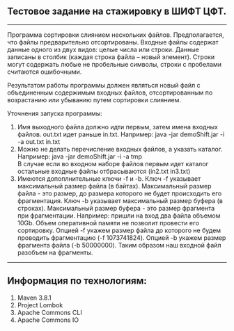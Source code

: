 Тестовое задание на стажировку в ШИФТ ЦФТ.
---
---
Программа сортировки слиянием нескольких файлов. Предполагается, что файлы предварительно отсортированы.
Входные файлы содержат данные одного из двух видов: целые числа или строки. Данные записаны
в столбик (каждая строка файла – новый элемент). Строки могут содержать любые не пробельные
символы, строки с пробелами считаются ошибочными.

Результатом работы программы должен являться новый файл с объединенным содержимым
входных файлов, отсортированным по возрастанию или убыванию путем сортировки слиянием.

Уточнения запуска программы:
1. Имя выходного файла должно идти первым, затем имена входных файлов. out.txt идет раньше in.txt.
   Например: java -jar demoShift.jar -i -a out.txt in.txt
2. Можно не делать перечисление входных файлов, а указать каталог.
   Например: java -jar demoShift.jar -i -a tmp\
   В случае если во входном наборе файлов первым идет каталог остальные входные файлы отбрасываются (in2.txt in3.txt)
3. Имеются допоплнительные ключи -f и -b.
   Ключ -f указывает максимальный размер файла (в байтах). Максимальный размер файла - это размер, до размера которого не будет происходить его фрагментация.
   Ключ -b указывает максимальный размер буфера (в строках). Максимальный размер буфера - это размер фрагмента при фрагментации.
   Например: пришли на вход два файла объемом 10Gb. Объем оперативной памяти не позволит провести его сортировку.
   Опцией -f укажем размер файла до которого не будем проводить фрагментацию (-f 1073741824).
   Опцией -b укажем размер фрагмента файла (-b 50000000).
   Таким образом наш входной файл разобъем на фрагменты.
---

Информация по технологиям:
---
1. Maven 3.8.1
2. Project Lombok
3. Apache Commons CLI
4. Apache Commons IO